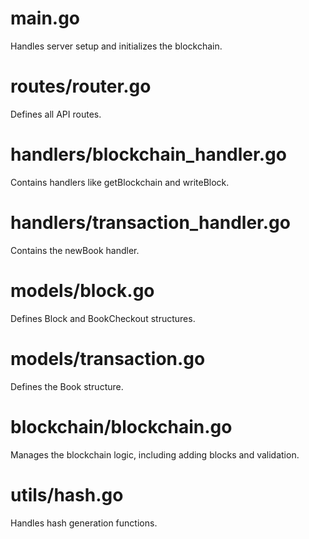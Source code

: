 # main.go
Handles server setup and initializes the blockchain.

# routes/router.go
Defines all API routes.

# handlers/blockchain_handler.go
Contains handlers like getBlockchain and writeBlock.

# handlers/transaction_handler.go
Contains the newBook handler.

# models/block.go
Defines Block and BookCheckout structures.

# models/transaction.go
Defines the Book structure.

# blockchain/blockchain.go
Manages the blockchain logic, including adding blocks and validation.

# utils/hash.go
Handles hash generation functions.



